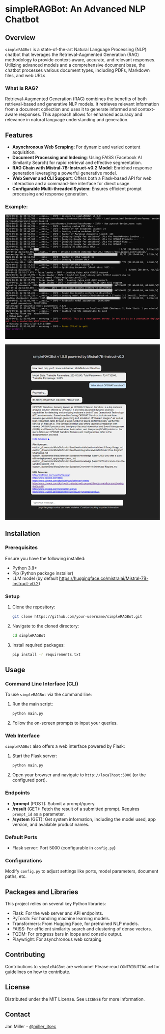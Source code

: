 # simpleRAGBot: An Advanced NLP Chatbot

## Overview
`simpleRAGBot` is a state-of-the-art Natural Language Processing (NLP) chatbot that leverages the Retrieval-Augmented Generation (RAG) methodology to provide context-aware, accurate, and relevant responses. Utilizing advanced models and a comprehensive document base, the chatbot processes various document types, including PDFs, Markdown files, and web URLs.

### What is RAG?
Retrieval-Augmented Generation (RAG) combines the benefits of both retrieval-based and generative NLP models. It retrieves relevant information from a document collection and uses it to generate informed and context-aware responses. This approach allows for enhanced accuracy and relevance in natural language understanding and generation.

## Features
- **Asynchronous Web Scraping**: For dynamic and varied content acquisition.
- **Document Processing and Indexing**: Using FAISS (Facebook AI Similarity Search) for rapid retrieval and effective segmentation.
- **RAG Chain with Mistral-7B-Instruct-v0.2 Model**: Enriched response generation leveraging a powerful generative model.
- **Web Server and CLI Support**: Offers both a Flask-based API for web interaction and a command-line interface for direct usage.
- **Configurable Multi-threaded System**: Ensures efficient prompt processing and response generation.

### Example:

![Example](example.png?raw=true "Example output")

![Example](example2.png?raw=true "Example output")

## Installation

### Prerequisites
Ensure you have the following installed:
- Python 3.8+
- Pip (Python package installer)
- LLM model (by default https://huggingface.co/mistralai/Mistral-7B-Instruct-v0.2)

### Setup
1. Clone the repository:
   ```sh
   git clone https://github.com/your-username/simpleRAGBot.git
   ```
2. Navigate to the cloned directory:
   ```sh
   cd simpleRAGBot
   ```
3. Install required packages:
   ```sh
   pip install -r requirements.txt
   ```

## Usage

### Command Line Interface (CLI)
To use `simpleRAGBot` via the command line:
1. Run the main script:
   ```sh
   python main.py
   ```
2. Follow the on-screen prompts to input your queries.

### Web Interface
`simpleRAGBot` also offers a web interface powered by Flask:
1. Start the Flask server:
   ```sh
   python main.py
   ```
2. Open your browser and navigate to `http://localhost:5000` (or the configured port).

### Endpoints
- **/prompt** (POST): Submit a prompt/query.
- **/result** (GET): Fetch the result of a submitted prompt. Requires `prompt_id` as a parameter.
- **/system** (GET): Get system information, including the model used, app version, and available product names.

### Default Ports
- Flask server: Port 5000 (configurable in `config.py`)

### Configurations
Modify `config.py` to adjust settings like ports, model parameters, document paths, etc.

## Packages and Libraries
This project relies on several key Python libraries:
- Flask: For the web server and API endpoints.
- PyTorch: For handling machine learning models.
- Transformers: From Hugging Face, for pretrained NLP models.
- FAISS: For efficient similarity search and clustering of dense vectors.
- TQDM: For progress bars in loops and console output.
- Playwright: For asynchronous web scraping.

## Contributing
Contributions to `simpleRAGBot` are welcome! Please read `CONTRIBUTING.md` for guidelines on how to contribute.

## License
Distributed under the MIT License. See `LICENSE` for more information.

## Contact
Jan Miller - [@miller_itsec](https://twitter.com/miller_itsec)

